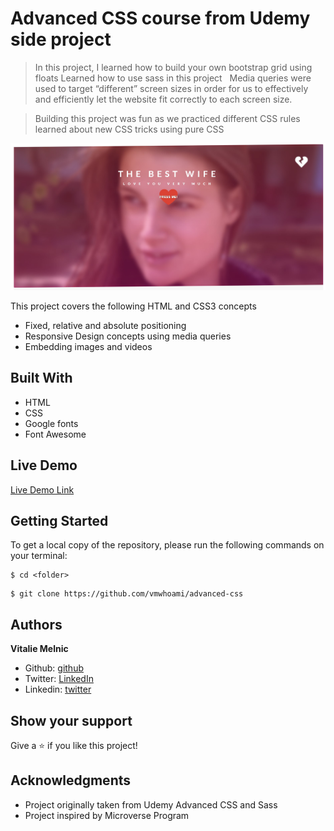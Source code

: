 # Advanced CSS course from Udemy side project


> In this project, I learned how to build your own bootstrap grid using floats
> Learned how to use sass in this project  
> Media queries were used to target “different” screen sizes in order for us to effectively and efficiently let the website fit correctly to each screen size.

> Building this project was fun as we practiced different CSS rules learned about new CSS tricks using pure CSS

![screenshot](https://raw.githubusercontent.com/vmwhoami/advanced-css/work-home/img/Screenshot_1.jpg)


This project covers the following HTML and CSS3 concepts

- Fixed, relative and absolute positioning
- Responsive Design concepts using media queries
- Embedding images and videos

## Built With

- HTML
- CSS
- Google fonts
- Font Awesome

## Live Demo

[Live Demo Link](#)

## Getting Started

To get a local copy of the repository, please run the following commands on your terminal:

```
$ cd <folder>
```

```
$ git clone https://github.com/vmwhoami/advanced-css

```

## Authors

**Vitalie Melnic**

- Github: [github](https://github.com/vmwhoami)
- Twitter: [LinkedIn](https://www.linkedin.com/in/vitalie-melnic-5802198a/)
- Linkedin: [twitter](https://twitter.com/vmwhoami)


## Show your support

Give a ⭐️ if you like this project!

## Acknowledgments

- Project originally taken from Udemy Advanced CSS and Sass
- Project inspired by Microverse Program
